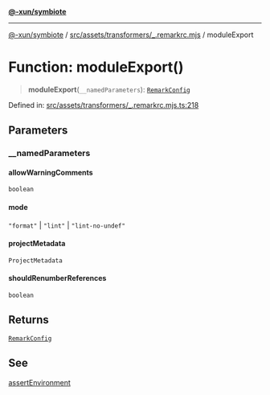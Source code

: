 [**@-xun/symbiote**](../../../../../README.md)

***

[@-xun/symbiote](../../../../../README.md) / [src/assets/transformers/\_.remarkrc.mjs](../README.md) / moduleExport

# Function: moduleExport()

> **moduleExport**(`__namedParameters`): [`RemarkConfig`](../type-aliases/RemarkConfig.md)

Defined in: [src/assets/transformers/\_.remarkrc.mjs.ts:218](https://github.com/Xunnamius/symbiote/blob/2e19fbb73f32694e0ab61a9670538fab89e2de03/src/assets/transformers/_.remarkrc.mjs.ts#L218)

## Parameters

### \_\_namedParameters

#### allowWarningComments

`boolean`

#### mode

`"format"` \| `"lint"` \| `"lint-no-undef"`

#### projectMetadata

`ProjectMetadata`

#### shouldRenumberReferences

`boolean`

## Returns

[`RemarkConfig`](../type-aliases/RemarkConfig.md)

## See

[assertEnvironment](assertEnvironment.md)
